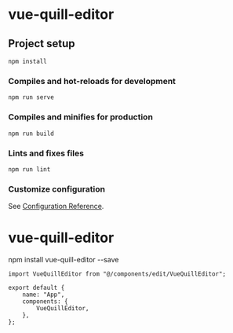 # vue-quill-editor

## Project setup

```
npm install
```

### Compiles and hot-reloads for development

```
npm run serve
```

### Compiles and minifies for production

```
npm run build
```

### Lints and fixes files

```
npm run lint
```

### Customize configuration

See [Configuration Reference](https://cli.vuejs.org/config/).

# vue-quill-editor

npm install vue-quill-editor --save

```
import VueQuillEditor from "@/components/edit/VueQuillEditor";

export default {
    name: "App",
    components: {
        VueQuillEditor,
    },
};

```
